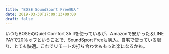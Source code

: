 ```yaml
---
title: "BOSE SoundSport Free購入"
date: 2019-03-30T17:09:13+09:00
draft: false
---
```

いつもBOSEのQuiet Comfort 35 IIを使っているが、Amazonで安かった＆LINE PAYで20％オフということで、SoundSport Freeも購入。自宅で使っている限り、とても快適。これでリモートの打ち合わせももっと楽になるかも。

